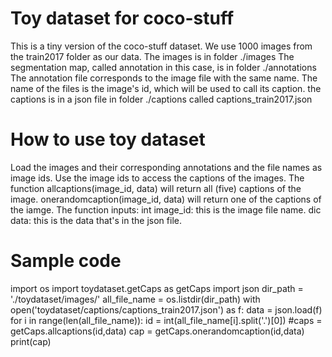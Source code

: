 # Toy dataset for coco-stuff
This is a tiny version of the coco-stuff dataset. We use 1000 images from the train2017 folder as our data.
The images is in folder ./images
The segmentation map, called annotation in this case, is in folder ./annotations
The annotation file corresponds to the image file with the same name.
The name of the files is the image's id, which will be used to call its caption.
the captions is in a json file in folder ./captions called captions_train2017.json
# How to use toy dataset
Load the images and their corresponding annotations and the file names as image ids.
Use the image ids to access the captions of the images. 
The function allcaptions(image_id, data) will return all (five) captions of the image.
onerandomcaption(image_id, data) will return one of the captions of the iamge.
The function inputs:
int image_id: this is the image file name.
dic data: this is the data that's in the json file.
# Sample code

import os
import toydataset.getCaps as getCaps
import json
dir_path = './toydataset/images/'
all_file_name = os.listdir(dir_path)
with open('toydataset/captions/captions_train2017.json') as f:
    data = json.load(f)
    for i in range(len(all_file_name)):
        id = int(all_file_name[i].split('.')[0])
        #caps = getCaps.allcaptions(id,data)
        cap = getCaps.onerandomcaption(id,data)
        print(cap)